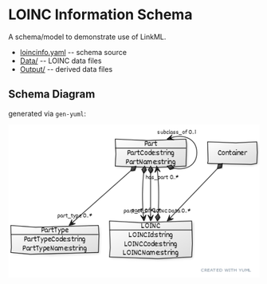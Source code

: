 # LOINC Information Schema

A schema/model to demonstrate use of LinkML.

 * [loincinfo.yaml](Schema/loincinfo.yaml) -- schema source
 * [Data/](Data) -- LOINC data files
 * [Output/](Output) -- derived data files

## Schema Diagram

generated via `gen-yuml`:

![schema](Output/7bfc4667.png)
